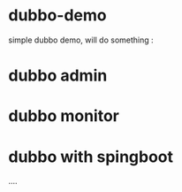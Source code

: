 # dubbo-demo
simple dubbo demo, will do something :
# dubbo admin
# dubbo monitor
# dubbo with spingboot
....
